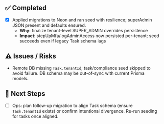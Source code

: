 ## ✅ Completed
- [x] Applied migrations to Neon and ran seed with resilience; superAdmin JSON present and defaults ensured.
  - **Why**: finalize tenant-level SUPER_ADMIN overrides persistence
  - **Impact**: stepUpMfa/logAdminAccess now persisted per-tenant; seed succeeds even if legacy Task schema lags

## ⚠️ Issues / Risks
- Remote DB missing `Task.tenantId`; task/compliance seed skipped to avoid failure. DB schema may be out-of-sync with current Prisma models.

## 🔧 Next Steps
- [ ] Ops: plan follow-up migration to align Task schema (ensure `Task.tenantId` exists) or confirm intentional divergence. Re-run seeding for tasks once aligned.
